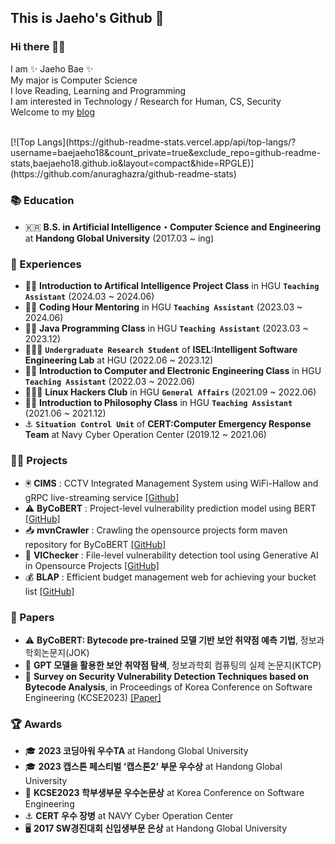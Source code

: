 <!--
**baejaeho18/baejaeho18** is a ✨ _special_ ✨ repository because its `README.md` (this file) appears on your GitHub profile.

Here are some ideas to get you started:

- 🔭 I’m currently working on ...
- 🌱 I’m currently learning ...
- 👯 I’m looking to collaborate on ...
- 🤔 I’m looking for help with ...
- 💬 Ask me about ...
- 📫 How to reach me: ...
- 😄 Pronouns: ...
- ⚡ Fun fact: ...
-->

## This is Jaeho's Github 🌱

### Hi there 👋🏻

I am ✨ Jaeho Bae ✨ <br>
My major is Computer Science <br>
I love Reading, Learning and Programming <br>
I am interested in Technology / Research for Human, CS, Security <br>
Welcome to my [blog](https://baejaeho18.github.io/)

<br>
[![Top Langs](https://github-readme-stats.vercel.app/api/top-langs/?username=baejaeho18&count_private=true&exclude_repo=github-readme-stats,baejaeho18.github.io&layout=compact&hide=RPGLE)](https://github.com/anuraghazra/github-readme-stats)

### 📚 Education
- 🇰🇷 **B.S. in Artificial Intelligence・Computer Science and Engineering** at **Handong Global University** (2017.03 ~ ing) <br>


### 🙋 Experiences
- 👩‍💼 **Introduction to Artifical Intelligence Project Class** in HGU **`Teaching Assistant`** (2024.03 ~ 2024.06) <br>
- 👩‍💼 **Coding Hour Mentoring** in HGU **`Teaching Assistant`** (2023.03 ~ 2024.06) <br>
- 👩‍💼 **Java Programming Class** in HGU **`Teaching Assistant`** (2023.03 ~ 2023.12) <br>
- 👩🏾‍💻 **`Undergraduate Research Student`** of **ISEL:Intelligent Software Engineering Lab** at HGU (2022.06 ~ 2023.12) <br>
- 👩‍💼 **Introduction to Computer and Electronic Engineering Class** in HGU **`Teaching Assistant`** (2022.03 ~ 2022.06) <br>
- 👩🏾‍💻 **Linux Hackers Club** in HGU **`General Affairs`** (2021.09 ~ 2022.06) <br>
- 👩‍💼 **Introduction to Philosophy Class** in HGU **`Teaching Assistant`** (2021.06 ~ 2021.12) <br>
- ⚓️ **`Situation Control Unit`** of **CERT:Computer Emergency Response Team** at Navy Cyber Operation Center (2019.12 ~ 2021.06) <br>


### 👨‍💻 Projects
<!--
- 🔎 **jChecker 2.0**: Intelligent Tutoring System for Java Programming [[Page](http://isel.lifove.net/jchecker2.0)] <br>
- 🌦️ **YIJUEUN**: Mobile application that lets you share your diary with your loved ones [[GitHub](https://github.com/seojueunn/YIJUEUN.git)] <br>
- 💯 **jChecker** (system maintenance & analysis): OOP-based Java program scoring service through static analysis [[Page](http://isel.lifove.net/jchecker)] <br>
-->
- 🖲 **CIMS** : CCTV Integrated Management System using WiFi-Hallow and gRPC live-streaming service [[Github]](https://github.com/baejaeho18/CIMS.git) <br>
- ⚠️ **ByCoBERT** : Project-level vulnerability prediction model using BERT [[GitHub]](https://github.com/ISEL-HGU/ByCoBERT) <br>
- 📥 **mvnCrawler** : Crawling the opensource projects form maven repository for ByCoBERT [[GitHub]](https://github.com/ISEL-HGU/mvnCrawler) <br>
- 🔎 **VIChecker** : File-level vulnerability detection tool using Generative AI in Opensource Projects [[GitHub]](https://github.com/baejaeho18/VIChecker)<br>
- 💰 **BLAP** : Efficient budget management web for achieving your bucket list [[GitHub]](https://github.com/baejaeho18/BLAP)<br>

### 📑 Papers
- ⚠️ **ByCoBERT: Bytecode pre-trained 모델 기반 보안 취약점 예측 기법**, 정보과학회논문지(JOK)
- 🔎 **GPT 모델을 활용한 보안 취약점 탐색**, 정보과학회 컴퓨팅의 실제 논문지(KTCP)
- 📄 **Survey on Security Vulnerability Detection Techniques based on Bytecode Analysis**, in Proceedings of Korea Conference on Software Engineering (KCSE2023) [[Paper]](https://github.com/baejaeho18/baejaeho18/blob/0808daa59e9299c2c497c767f10bc93b94b5b3d2/assets/%EB%B0%94%EC%9D%B4%ED%8A%B8%EC%BD%94%EB%93%9C%20%EB%B6%84%EC%84%9D%EC%9D%84%20%ED%86%B5%ED%95%9C%20%EB%B3%B4%EC%95%88%20%EC%B7%A8%EC%95%BD%EC%A0%90%20%EA%B2%80%EC%B6%9C%20%EA%B8%B0%EC%88%A0%20%EB%8F%99%ED%96%A5.pdf) <br>


### 🏆 Awards
- 🎓 **2023 코딩아워 우수TA** at Handong Global University <br>
- 🎓 **2023 캡스톤 페스티벌 ‘캡스톤2’ 부문 우수상** at Handong Global University <br>
- 📄 **KCSE2023 학부생부문 우수논문상** at Korea Conference on Software Engineering <br>
- ⚓️ **CERT 우수 장병** at NAVY Cyber Operation Center
- 🖥️ **2017 SW경진대회 신입생부문 은상** at Handong Global University <br>
